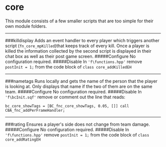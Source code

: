 # core

This module consists of a few smaller scripts that are too simple for their own module folders. 

***

###killdisplay
Adds an event handler to every player which triggers another script (`fn_core_mpKilled`)that keeps track of every kill. Once a player is killed the information collected by the second script is displayed in their chat box as well as their post game screen.
#####Configure
No configuration required.
#####Disable
In `'f\functions.hpp'` remove `postInit = 1;` from the code block of `class core_addKilledEH`


***

###nametags
Runs locally and gets the name of the person that the player is looking at. Only displays that name if the two of them are on the same team.
#####Configure
No configuration required.
#####Disable
In `'f\bcInit.sqf'` remove or comment out the line that reads:
```
bc_core_showTags = [BC_fnc_core_showTags, 0.05, []] call CBA_fnc_addPerFrameHandler;
```

***

###rating
Ensures a player's side does not change from team damage.
#####Configure
No configuration required.
#####Disable
In `'f\functions.hpp'` remove `postInit = 1;` from the code block of `class core_addRatingEH`